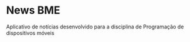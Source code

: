 # News BME
Aplicativo de notícias desenvolvido para a disciplina de Programação de dispositivos móveis

